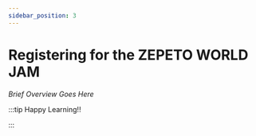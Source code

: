 ```yaml
---
sidebar_position: 3
---
```


# Registering for the ZEPETO WORLD JAM

_Brief Overview Goes Here_

:::tip Happy Learning!!

<QuestButton text="Go To Quest" link="https://app.stackup.dev/quest_page/registering-for-the-zepeto-world-jam" />

:::
